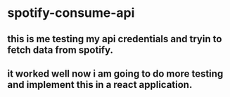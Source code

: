 # spotify-consume-api
## this is me testing my api credentials and tryin to fetch data from spotify.
## it worked well now i am going to do more testing and implement this in a react application.
